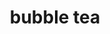 ---
layout: food&drink
title: bubble tea
emoji: bubble_tea
permalink: 🧋.html
image: assets/img/3moji/bubble_tea.png
---